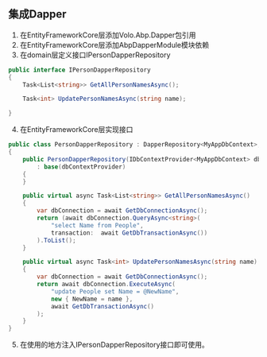 ## 集成Dapper
1. 在EntityFrameworkCore层添加Volo.Abp.Dapper包引用
2. 在EntityFrameworkCore层添加AbpDapperModule模块依赖
3. 在domain层定义接口IPersonDapperRepository
```csharp
public interface IPersonDapperRepository
{
    Task<List<string>> GetAllPersonNamesAsync();

    Task<int> UpdatePersonNamesAsync(string name);

}
```
4. 在EntityFrameworkCore层实现接口
```csharp
public class PersonDapperRepository : DapperRepository<MyAppDbContext>, ITransientDependency, IPersonDapperRepository
{
    public PersonDapperRepository(IDbContextProvider<MyAppDbContext> dbContextProvider)
        : base(dbContextProvider)
    {
    }

    public virtual async Task<List<string>> GetAllPersonNamesAsync()
    {
        var dbConnection = await GetDbConnectionAsync();
        return (await dbConnection.QueryAsync<string>(
            "select Name from People",
            transaction:  await GetDbTransactionAsync())
        ).ToList();
    }

    public virtual async Task<int> UpdatePersonNamesAsync(string name)
    {
        var dbConnection = await GetDbConnectionAsync();
        return await dbConnection.ExecuteAsync(
            "update People set Name = @NewName",
            new { NewName = name },
            await GetDbTransactionAsync()
        );
    }
}

```
5. 在使用的地方注入IPersonDapperRepository接口即可使用。